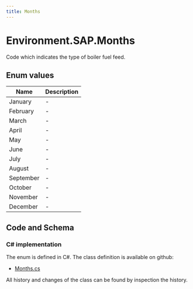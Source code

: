 ```yaml
---
title: Months
---
```


# Environment.SAP.Months

Code which indicates the type of boiler fuel feed.

## Enum values

| Name            | Description                                                    |
|-----------------|----------------------------------------------------------------|
| January |  -  |
| February |  -  |
| March |  -  |
| April |  -  |
| May |  -  |
| June |  -  |
| July |  -  |
| August |  -  |
| September |  -  |
| October |  -  |
| November |  -  |
| December |  -  |


## Code and Schema

### C# implementation

The enum is defined in C#. The class definition is available on github:

- [Months.cs](https://github.com/BHoM/SAP_Toolkit/blob/develop/SAP_oM/Enums/Months.cs)

All history and changes of the class can be found by inspection the history.
